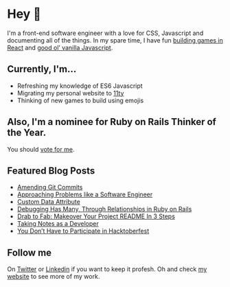# Hey 👋

I'm a front-end software engineer with a love for CSS, Javascript and documenting all of the things. In my spare time, I have fun [building games in React](https://github.com/scrabill/food-or-foe-react) and [good ol’ vanilla Javascript](https://github.com/scrabill/candy-crush).

## Currently, I'm...

 - Refreshing my knowledge of ES6 Javascript
 - Migrating my personal website to [11ty](11ty.dev)
 - Thinking of new games to build using emojis

## Also, I'm a nominee for Ruby on Rails Thinker of the Year.

You should [vote for me](https://shannoncrabill.com/blog/ruby-on-rails-thinker-of-the-year/).

## Featured Blog Posts

- [Amending Git Commits](https://shannoncrabill.com/blog/amending-git-commits/)
- [Approaching Problems like a Software Engineer](https://shannoncrabill.com/blog/approaching-problems-like-a-software-engineer/)
- [Custom Data Attribute](https://shannoncrabill.com/blog/html-custom-data-attribute/)
- [Debugging Has Many, Through Relationships in Ruby on Rails](https://shannoncrabill.com/blog/ruby-on-rails-debugging-model-associations/)
- [Drab to Fab: Makeover Your Project README In 3 Steps](https://shannoncrabill.com/blog/improve-your-project-readme/)
- [Taking Notes as a Developer](https://shannoncrabill.com/blog/taking-notes-as-a-developer/)
- [You Don’t Have to Participate in Hacktoberfest](https://shannoncrabill.com/blog/you-dont-have-to-participate-in-hacktoberfest/)

## Follow me

On [Twitter](https://twitter.com/shannon_crabill) or [Linkedin](https://www.linkedin.com/in/shannoncrabill/) if you want to keep it profesh. Oh and check [my website](http://www.shannoncrabill.com) to see more of my work.
